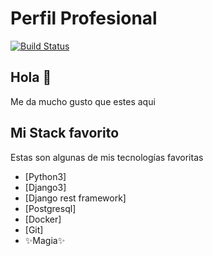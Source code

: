 # Perfil Profesional

[![Build Status](https://travis-ci.org/joemccann/dillinger.svg?branch=master)](https://travis-ci.org/joemccann/dillinger)

 ## Hola 🚀 
Me da mucho gusto que estes aqui


## Mi Stack favorito

Estas son algunas de mis tecnologías favoritas

- [Python3]
- [Django3]
- [Django rest framework]
- [Postgresql]
- [Docker]
- [Git]
- ✨Magia✨
